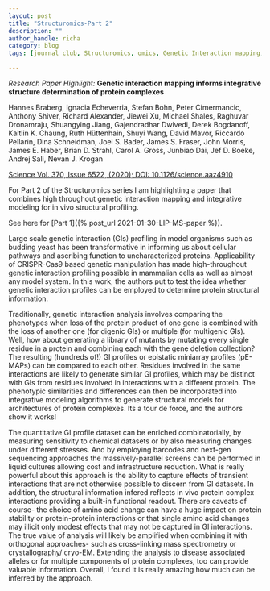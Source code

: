 ```yaml
---
layout: post
title: "Structuromics-Part 2"
description: ""
author_handle: richa
category: blog
tags: [journal club, Structuromics, omics, Genetic Interaction mapping, GI profile, epistatic miniarray profile, integrative modeling, yeast, histones ]

---
```

*Research Paper Highlight:*
 **Genetic interaction mapping informs integrative structure determination of protein complexes**

Hannes Braberg, Ignacia Echeverria, Stefan Bohn, Peter Cimermancic, Anthony Shiver, Richard Alexander, Jiewei Xu, Michael Shales, Raghuvar Dronamraju, Shuangying Jiang, Gajendradhar Dwivedi, Derek Bogdanoff, Kaitlin K. Chaung, Ruth Hüttenhain, Shuyi Wang, David Mavor, Riccardo Pellarin, Dina Schneidman, Joel S. Bader, James S. Fraser, John Morris, James E. Haber, Brian D. Strahl, Carol A. Gross, Junbiao Dai, Jef D. Boeke, Andrej Sali, Nevan J. Krogan

[Science Vol. 370, Issue 6522, (2020); DOI: 10.1126/science.aaz4910](https://science.sciencemag.org/content/370/6522/eaaz4910/tab-article-info)

For Part 2 of the Structuromics series I am highlighting a paper that combines high throughout genetic interaction mapping and integrative modeling for in vivo structural profiling.  

See here for [Part 1]({% post_url 2021-01-30-LIP-MS-paper %}).  

Large scale genetic interaction (GIs) profiling in model organisms such as budding yeast has been transformative in informing us about cellular pathways and ascribing function to uncharacterized proteins. Applicability of CRISPR-Cas9 based genetic manipulation has made high-throughout genetic interaction profiling possible in mammalian cells as well as almost any model system. In this work, the authors put to test the idea whether genetic interaction profiles can be employed to determine protein structural information. 

Traditionally, genetic interaction analysis involves comparing the phenotypes when loss of the protein product of one gene is combined with the loss of another one (for digenic GIs) or multiple (for multigenic GIs). Well, how about generating a library of mutants by mutating every single residue in a protein and combining each with the gene deletion collection? The resulting (hundreds of!) GI profiles or epistatic miniarray profiles (pE-MAPs) can be compared to each other. Residues involved in the same interactions are likely to generate similar GI profiles, which may be distinct with GIs from residues involved in interactions with a different protein. The phenotypic similarities and differences can then be incorporated into integrative modeling algorithms to generate structural models for architectures of protein complexes. Its a tour de force, and the authors show it works!

The quantitative GI profile dataset can be enriched combinatorially, by measuring sensitivity to chemical datasets or by also measuring changes under different stresses. And by employing barcodes and next-gen sequencing approaches the massively-parallel screens can be performed in liquid cultures allowing cost and infrastructure reduction. What is really powerful about this approach is the ability to capture effects of transient interactions that are not otherwise possible to discern from GI datasets. In addition, the structural information infered reflects in vivo protein complex interactions providing a built-in functional readout. There are caveats of course- the choice of amino acid change can have a huge impact on protein stability or protein-protein interactions or that single amino acid changes may illicit only modest effects that may not be captured in GI interactions. The true value of analysis will likely be amplified when combining it with orthogonal approaches- such as cross-linking mass spectrometry or crystallography/ cryo-EM. Extending the analysis to disease associated alleles or for multiple components of protein complexes, too can provide valuable information. Overall, I found it is really amazing how much can be inferred by the approach. 
